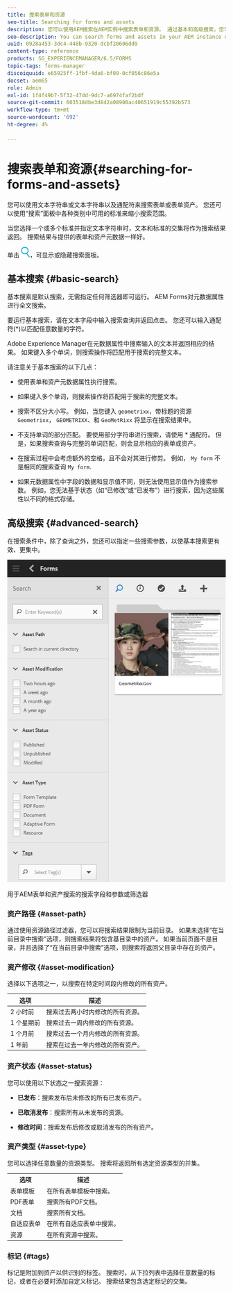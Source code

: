 ```yaml
---
title: 搜索表单和资源
seo-title: Searching for forms and assets
description: 您可以使用AEM搜索在AEM实例中搜索表单和资源。 通过基本和高级搜索，您可以快速找到资源。
seo-description: You can search forms and assets in your AEM instance using AEM search. Basic and advanced search allows you to quickly locate your assets.
uuid: 0928a453-3dc4-448b-9320-dcbf20606dd9
content-type: reference
products: SG_EXPERIENCEMANAGER/6.5/FORMS
topic-tags: forms-manager
discoiquuid: e65925ff-1fbf-4da6-bf09-0cf056c86e5a
docset: aem65
role: Admin
exl-id: 1f4f49b7-5f32-47dd-9dc7-a6974faf2bdf
source-git-commit: 603518dbe3d842a08900ac40651919c55392b573
workflow-type: tm+mt
source-wordcount: '692'
ht-degree: 4%

---
```


# 搜索表单和资源{#searching-for-forms-and-assets}

您可以使用文本字符串或文本字符串以及通配符来搜索表单或表单资产。 您还可以使用“搜索”面板中各种类别中可用的标准来缩小搜索范围。

当您选择一个或多个标准并指定文本字符串时，文本和标准的交集将作为搜索结果返回。 搜索结果与提供的表单和资产元数据一样好。

单击 ![aem6forms_search](assets/aem6forms_search.png)，可显示或隐藏搜索面板。

## 基本搜索 {#basic-search}

基本搜索是默认搜索，无需指定任何筛选器即可运行。 AEM Forms对元数据属性进行全文搜索。

要运行基本搜索，请在文本字段中输入搜索查询并返回点击。 您还可以输入通配符(&#42;)以匹配任意数量的字符。

Adobe Experience Manager在元数据属性中搜索输入的文本并返回相应的结果。 如果键入多个单词，则搜索操作将匹配用于搜索的完整文本。

请注意关于基本搜索的以下几点：

* 使用表单和资产元数据属性执行搜索。
* 如果键入多个单词，则搜索操作将匹配用于搜索的完整文本。
* 搜索不区分大小写。 例如，当您键入 `geometrixx`，带标题的资源 `Geometrixx`， `GEOMETRIXX`、和 `GeoMetRixx` 将显示在搜索结果中。

* 不支持单词的部分匹配。 要使用部分字符串进行搜索，请使用 &#42; 通配符。 但是，如果搜索查询与完整的单词匹配，则会显示相应的表单或资产。
* 在搜索过程中会考虑额外的空格，且不会对其进行修剪。 例如， `My form` 不是相同的搜索查询 `My form`.

* 如果元数据属性中字段的数据和显示值不同，则无法使用显示值作为搜索参数。 例如，您无法基于状态（如“已修改”或“已发布”）进行搜索，因为这些属性以不同的格式存储。

## 高级搜索 {#advanced-search}

在搜索条件中，除了查询之外，您还可以指定一些搜索参数，以使基本搜索更有效、更集中。

![用于AEM表单和资产搜索的搜索字段和参数或筛选器](assets/search_forms_assets.png)

用于AEM表单和资产搜索的搜索字段和参数或筛选器

### 资产路径 {#asset-path}

通过使用资源路径过滤器，您可以将搜索结果限制为当前目录。 如果未选择“在当前目录中搜索”选项，则搜索结果将包含基目录中的资产。 如果当前页面不是目录，并且选择了“在当前目录中搜索”选项，则搜索将返回父目录中存在的资产。

### 资产修改 {#asset-modification}

选择以下选项之一，以搜索在特定时间段内修改的所有资产。

| **选项** | **描述** |
|---|---|
| 2 小时前 | 搜索过去两小时内修改的所有资源。 |
| 1 个星期前 | 搜索过去一周内修改的所有资源。 |
| 1 个月前 | 搜索过去一个月内修改的所有资源。 |
| 1 年前 | 搜索在过去一年内修改的所有资产。 |

### 资产状态 {#asset-status}

您可以使用以下状态之一搜索资源：

* **已发布**：搜索发布后未修改的所有已发布资产。

* **已取消发布**：搜索所有从未发布的资源。

* **修改时间**：搜索发布后修改或取消发布的所有资产。

### 资产类型 {#asset-type}

您可以选择任意数量的资源类型。 搜索将返回所有选定资源类型的并集。

<table>
 <tbody>
  <tr>
   <th>选项</th> 
   <th>描述</th> 
  </tr>
  <tr>
   <td>表单模板<br /> </td> 
   <td>在所有表单模板中搜索。<br /> </td> 
  </tr>
  <tr>
   <td>PDF表单</td> 
   <td>搜索所有PDF文档。</td> 
  </tr>
  <tr>
   <td>文档</td> 
   <td>搜索所有文档。</td> 
  </tr>
  <tr>
   <td>自适应表单<br /> </td> 
   <td>在所有自适应表单中搜索。</td> 
  </tr>
  <tr>
   <td>资源</td> 
   <td>在所有资源中搜索。<br /> </td> 
  </tr>
 </tbody>
</table>

### 标记 {#tags}

标记是附加到资产以供识别的标签。 搜索时，从下拉列表中选择任意数量的标记，或者在必要时添加自定义标记。 搜索结果包含选定标记的交集。

